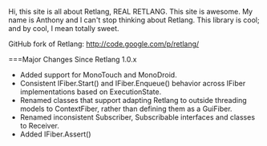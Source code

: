 Hi, this site is all about Retlang, REAL RETLANG. This site is awesome. My name is Anthony and I can't stop thinking about Retlang. This library is cool; and by cool, I mean totally sweet.

GitHub fork of Retlang: http://code.google.com/p/retlang/

===Major Changes Since Retlang 1.0.x

- Added support for MonoTouch and MonoDroid.
- Consistent IFiber.Start() and IFiber.Enqueue() behavior across IFiber implementations based on ExecutionState.
- Renamed classes that support adapting Retlang to outside threading models to ContextFiber, rather than defining them as a GuiFiber.
- Renamed inconsistent Subscriber, Subscribable interfaces and classes to Receiver.
- Added IFiber.Assert()
